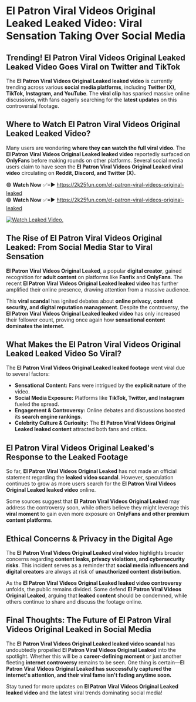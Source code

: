# El Patron Viral Videos Original Leaked Leaked Video: Viral Sensation Taking Over Social Media

## **Trending! El Patron Viral Videos Original Leaked Leaked Video Goes Viral on Twitter and TikTok**
The **El Patron Viral Videos Original Leaked leaked video** is currently trending across various **social media platforms**, including **Twitter (X), TikTok, Instagram, and YouTube**. The **viral clip** has sparked massive online discussions, with fans eagerly searching for the **latest updates** on this controversial footage.

## **Where to Watch El Patron Viral Videos Original Leaked Leaked Video?**
Many users are wondering **where they can watch the full viral video**. The **El Patron Viral Videos Original Leaked leaked video** reportedly surfaced on **OnlyFans** before making rounds on other platforms. Several social media users claim to have seen the **El Patron Viral Videos Original Leaked viral video** circulating on **Reddit, Discord, and Twitter (X).**

🟢 **Watch Now** ✅=► https://2k25fun.com/el-patron-viral-videos-original-leaked  
🟢 **Watch Now** ✅=► https://2k25fun.com/el-patron-viral-videos-original-leaked  

[![Watch Leaked Video.](https://miro.medium.com/v2/resize:fit:828/format:webp/1*cilzJN44JGOrTw9NJCrNHA.gif "Watch Leaked Video")](https://2k25fun.com/el-patron-viral-videos-original-leaked)

## **The Rise of El Patron Viral Videos Original Leaked: From Social Media Star to Viral Sensation**
**El Patron Viral Videos Original Leaked**, a popular **digital creator**, gained recognition for **adult content** on platforms like **Fanfix** and **OnlyFans**. The recent **El Patron Viral Videos Original Leaked leaked video** has further amplified their online presence, drawing attention from a massive audience.

This **viral scandal** has ignited debates about **online privacy, content security, and digital reputation management**. Despite the controversy, the **El Patron Viral Videos Original Leaked leaked video** has only increased their follower count, proving once again how **sensational content dominates the internet**.

## **What Makes the El Patron Viral Videos Original Leaked Leaked Video So Viral?**
The **El Patron Viral Videos Original Leaked leaked footage** went viral due to several factors:
- **Sensational Content:** Fans were intrigued by the **explicit nature** of the video.
- **Social Media Exposure:** Platforms like **TikTok, Twitter, and Instagram** fueled the spread.
- **Engagement & Controversy:** Online debates and discussions boosted its **search engine rankings**.
- **Celebrity Culture & Curiosity:** The **El Patron Viral Videos Original Leaked leaked content** attracted both fans and critics.

## **El Patron Viral Videos Original Leaked's Response to the Leaked Footage**
So far, **El Patron Viral Videos Original Leaked** has not made an official statement regarding the **leaked video scandal**. However, speculation continues to grow as more users search for the **El Patron Viral Videos Original Leaked leaked video** online.

Some sources suggest that **El Patron Viral Videos Original Leaked** may address the controversy soon, while others believe they might leverage this **viral moment** to gain even more exposure on **OnlyFans and other premium content platforms**.

## **Ethical Concerns & Privacy in the Digital Age**
The **El Patron Viral Videos Original Leaked viral video** highlights broader concerns regarding **content leaks, privacy violations, and cybersecurity risks**. This incident serves as a reminder that **social media influencers and digital creators** are always at risk of **unauthorized content distribution**.

As the **El Patron Viral Videos Original Leaked leaked video controversy** unfolds, the public remains divided. Some defend **El Patron Viral Videos Original Leaked**, arguing that **leaked content** should be condemned, while others continue to share and discuss the footage online.

## **Final Thoughts: The Future of El Patron Viral Videos Original Leaked in Social Media**
The **El Patron Viral Videos Original Leaked leaked video scandal** has undoubtedly propelled **El Patron Viral Videos Original Leaked** into the spotlight. Whether this will be a **career-defining moment** or just another fleeting **internet controversy** remains to be seen. One thing is certain—**El Patron Viral Videos Original Leaked has successfully captured the internet's attention, and their viral fame isn't fading anytime soon.**

Stay tuned for more updates on **El Patron Viral Videos Original Leaked leaked video** and the latest viral trends dominating social media!